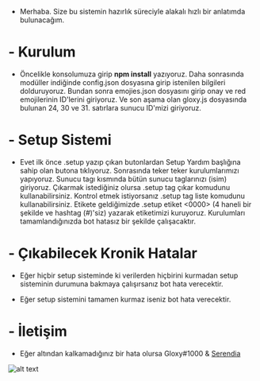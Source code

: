 - Merhaba. Size bu sistemin hazırlık süreciyle alakalı hızlı bir anlatımda bulunacağım.

# - Kurulum

* Öncelikle konsolumuza girip **npm install** yazıyoruz. Daha sonrasında modüller indiğinde config.json dosyasına girip istenilen bilgileri dolduruyoruz. Bundan sonra emojies.json dosyasını girip onay ve red emojilerinin ID'lerini giriyoruz. Ve son aşama olan gloxy.js dosyasında bulunan 24, 30 ve 31. satırlara sunucu ID'mizi giriyoruz.

# - Setup Sistemi

* Evet ilk önce .setup yazıp çıkan butonlardan Setup Yardım başlığına sahip olan butona tıklıyoruz. Sonrasında teker teker kurulumlarımızı yapıyoruz. Sunucu tagı kısmında bütün sunucu taglarınızı (isim) giriyoruz. Çıkarmak istediğiniz olursa .setup tag çıkar <TAG> komudunu kullanabilirsiniz. Kontrol etmek istiyorsanız .setup tag liste komudunu kullanabilirsiniz. Etikete geldiğimizde .setup etiket <0000> (4 haneli bir şekilde ve hashtag (#)'siz) yazarak etiketimizi kuruyoruz. Kurulumları tamamlandığınızda bot hatasız bir şekilde çalışacaktır.

# - Çıkabilecek Kronik Hatalar

* Eğer hiçbir setup sisteminde ki verilerden hiçbirini kurmadan setup sisteminin durumuna bakmaya çalışırsanız bot hata verecektir.
  
* Eğer setup sistemini tamamen kurmaz iseniz bot hata verecektir.

# - İletişim

* Eğer altından kalkamadığınız bir hata olursa Gloxy#1000 & [Serendia](https://discord.gg/serendia)

![alt text](https://i.hizliresim.com/pr523es.png)
